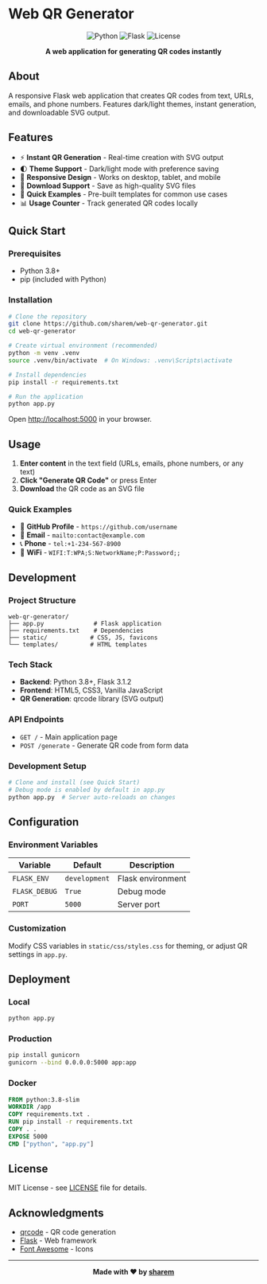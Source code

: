 # Web QR Generator

<div align="center">

![Python](https://img.shields.io/badge/Python-3.8+-3776ab?style=for-the-badge&logo=python)
![Flask](https://img.shields.io/badge/Flask-3.1.2-000000?style=for-the-badge&logo=flask)
![License](https://img.shields.io/badge/License-MIT-green?style=for-the-badge)

**A web application for generating QR codes instantly**

</div>

## About

A responsive Flask web application that creates QR codes from text, URLs, emails, and phone numbers. Features dark/light themes, instant generation, and downloadable SVG output.

## Features

- ⚡ **Instant QR Generation** - Real-time creation with SVG output
- 🌓 **Theme Support** - Dark/light mode with preference saving
- 📱 **Responsive Design** - Works on desktop, tablet, and mobile
- 💾 **Download Support** - Save as high-quality SVG files
- 🚀 **Quick Examples** - Pre-built templates for common use cases
- 📊 **Usage Counter** - Track generated QR codes locally

## Quick Start

### Prerequisites
- Python 3.8+
- pip (included with Python)

### Installation

```bash
# Clone the repository
git clone https://github.com/sharem/web-qr-generator.git
cd web-qr-generator

# Create virtual environment (recommended)
python -m venv .venv
source .venv/bin/activate  # On Windows: .venv\Scripts\activate

# Install dependencies
pip install -r requirements.txt

# Run the application
python app.py
```

Open [http://localhost:5000](http://localhost:5000) in your browser.

## Usage

1. **Enter content** in the text field (URLs, emails, phone numbers, or any text)
2. **Click "Generate QR Code"** or press Enter
3. **Download** the QR code as an SVG file

### Quick Examples
- 🔗 **GitHub Profile** - `https://github.com/username`
- 📧 **Email** - `mailto:contact@example.com`
- 📞 **Phone** - `tel:+1-234-567-8900`
- 📶 **WiFi** - `WIFI:T:WPA;S:NetworkName;P:Password;;`

## Development

### Project Structure
```
web-qr-generator/
├── app.py              # Flask application
├── requirements.txt    # Dependencies
├── static/            # CSS, JS, favicons
└── templates/         # HTML templates
```

### Tech Stack
- **Backend**: Python 3.8+, Flask 3.1.2
- **Frontend**: HTML5, CSS3, Vanilla JavaScript
- **QR Generation**: qrcode library (SVG output)

### API Endpoints
- `GET /` - Main application page
- `POST /generate` - Generate QR code from form data

### Development Setup
```bash
# Clone and install (see Quick Start)
# Debug mode is enabled by default in app.py
python app.py  # Server auto-reloads on changes
```

## Configuration

### Environment Variables
| Variable | Default | Description |
|----------|---------|-------------|
| `FLASK_ENV` | `development` | Flask environment |
| `FLASK_DEBUG` | `True` | Debug mode |
| `PORT` | `5000` | Server port |

### Customization
Modify CSS variables in `static/css/styles.css` for theming, or adjust QR settings in `app.py`.

## Deployment

### Local
```bash
python app.py
```

### Production
```bash
pip install gunicorn
gunicorn --bind 0.0.0.0:5000 app:app
```

### Docker
```dockerfile
FROM python:3.8-slim
WORKDIR /app
COPY requirements.txt .
RUN pip install -r requirements.txt
COPY . .
EXPOSE 5000
CMD ["python", "app.py"]
```

## License

MIT License - see [LICENSE](LICENSE) file for details.

## Acknowledgments

- [qrcode](https://github.com/lincolnloop/python-qrcode) - QR code generation
- [Flask](https://flask.palletsprojects.com/) - Web framework
- [Font Awesome](https://fontawesome.com/) - Icons

---

<div align="center">

**Made with ❤️ by [sharem](https://github.com/sharem)**

</div>
